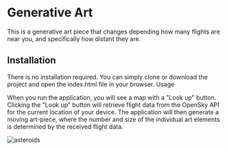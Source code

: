 # Generative Art

This is a generative art piece that changes depending how many flights are near you, and specifically how distant they are. 

## Installation

There is no installation required. You can simply clone or download the project and open the index.html file in your browser.
Usage

When you run the application, you will see a map with a "Look up" button. Clicking the "Look up" button will retrieve flight data from the OpenSky API for the current location of your device. The application will then generate a moving art-piece, where the number and size of the individual art elements is determined by the received flight data.

![asteroids](https://github.com/KintsugiCode/algoart/issues/1)
